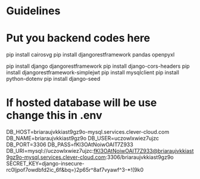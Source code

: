 # Guidelines

# Put you backend codes here
pip install cairosvg
pip install djangorestframework pandas openpyxl

pip install django djangorestframework
pip install django-cors-headers
pip install djangorestframework-simplejwt
pip install mysqlclient
pip install python-dotenv
pip install django-seed

# If hosted database will be use change this in .env
DB_HOST=briaraujvkkiast9gz9o-mysql.services.clever-cloud.com
DB_NAME=briaraujvkkiast9gz9o
DB_USER=uczowlxwiez7ujzc
DB_PORT=3306
DB_PASS=fKl3OAtNoiwOAIT7Z933
DB_URI=mysql://uczowlxwiez7ujzc:fKl3OAtNoiwOAIT7Z933@briaraujvkkiast9gz9o-mysql.services.clever-cloud.com:3306/briaraujvkkiast9gz9o
SECRET_KEY=django-insecure-rc0ljpof7owdbfd2ic_6f&bq=)2p65r^8af7vyawf^3-*!(9k0